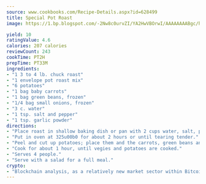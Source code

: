 ```yaml
---
source: www.cookbooks.com/Recipe-Details.aspx?id=628499
title: Special Pot Roast
image: https://1.bp.blogspot.com/-2Nw8c0urvZI/YA2HwVBOrwI/AAAAAAAABgc/hcoCuYbLRGghREWYfHLERS8jzKEXzVPXwCLcBGAsYHQ/s154/14.png

yield: 10
ratingValue: 4.6
calories: 207 calories
reviewCount: 243
cookTime: PT2H
prepTime: PT33M
ingredients:
- "1 3 to 4 lb. chuck roast"
- "1 envelope pot roast mix"
- "6 potatoes"
- "1 bag baby carrots"
- "1 bag green beans, frozen"
- "1/4 bag small onions, frozen"
- "3 c. water"
- "1 tsp. salt and pepper"
- "1 tsp. garlic powder"
directions:
- "Place roast in shallow baking dish or pan with 2 cups water, salt, pepper, garlic and pot roast mix."
- "Put in oven at 325u00b0 for about 2 hours or until tearing tender."
- "Peel and cut up potatoes; place them and the carrots, green beans and onions in with the roast and 1 cup of water."
- "Cook for about 1 hour, until vegies and potatoes are cooked."
- "Serves 4 people."
- "Serve with a salad for a full meal."
crypto:
- "Blockchain analysis, as a relatively new market sector within Bitcoin, demonstrates the weakness of pseudonymity."
---
```


